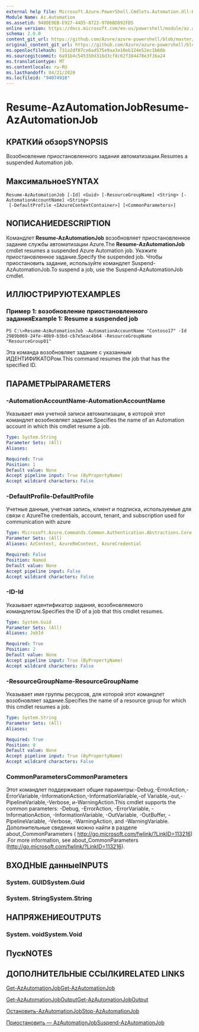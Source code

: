 ```yaml
---
external help file: Microsoft.Azure.PowerShell.Cmdlets.Automation.dll-Help.xml
Module Name: Az.Automation
ms.assetid: 9400E9EB-E927-44D5-8722-9706BDD92FD5
online version: https://docs.microsoft.com/en-us/powershell/module/az.automation/resume-azautomationjob
schema: 2.0.0
content_git_url: https://github.com/Azure/azure-powershell/blob/master/src/Automation/Automation/help/Resume-AzAutomationJob.md
original_content_git_url: https://github.com/Azure/azure-powershell/blob/master/src/Automation/Automation/help/Resume-AzAutomationJob.md
ms.openlocfilehash: 731a2df87ce6ad575e9aa3e10eb124e52ec1b60b
ms.sourcegitcommit: 6a91b4c545350d316d3cf8c62f384478e3f3ba24
ms.translationtype: MT
ms.contentlocale: ru-RU
ms.lasthandoff: 04/21/2020
ms.locfileid: "94074918"
---
```

# <span data-ttu-id="651fd-101">Resume-AzAutomationJob</span><span class="sxs-lookup"><span data-stu-id="651fd-101">Resume-AzAutomationJob</span></span>

## <span data-ttu-id="651fd-102">КРАТКИй обзор</span><span class="sxs-lookup"><span data-stu-id="651fd-102">SYNOPSIS</span></span>
<span data-ttu-id="651fd-103">Возобновление приостановленного задания автоматизации.</span><span class="sxs-lookup"><span data-stu-id="651fd-103">Resumes a suspended Automation job.</span></span>

## <span data-ttu-id="651fd-104">Максимальное</span><span class="sxs-lookup"><span data-stu-id="651fd-104">SYNTAX</span></span>

```
Resume-AzAutomationJob [-Id] <Guid> [-ResourceGroupName] <String> [-AutomationAccountName] <String>
 [-DefaultProfile <IAzureContextContainer>] [<CommonParameters>]
```

## <span data-ttu-id="651fd-105">NОПИСАНИЕ</span><span class="sxs-lookup"><span data-stu-id="651fd-105">DESCRIPTION</span></span>
<span data-ttu-id="651fd-106">Командлет **Resume-AzAutomationJob** возобновляет приостановленное задание службы автоматизации Azure.</span><span class="sxs-lookup"><span data-stu-id="651fd-106">The **Resume-AzAutomationJob** cmdlet resumes a suspended Azure Automation job.</span></span>
<span data-ttu-id="651fd-107">Укажите приостановленное задание.</span><span class="sxs-lookup"><span data-stu-id="651fd-107">Specify the suspended job.</span></span>
<span data-ttu-id="651fd-108">Чтобы приостановить задание, используйте командлет Suspend-AzAutomationJob.</span><span class="sxs-lookup"><span data-stu-id="651fd-108">To suspend a job, use the Suspend-AzAutomationJob cmdlet.</span></span>

## <span data-ttu-id="651fd-109">ИЛЛЮСТРИРУЮТ</span><span class="sxs-lookup"><span data-stu-id="651fd-109">EXAMPLES</span></span>

### <span data-ttu-id="651fd-110">Пример 1: возобновление приостановленного задания</span><span class="sxs-lookup"><span data-stu-id="651fd-110">Example 1: Resume a suspended job</span></span>
```
PS C:\>Resume-AzAutomationJob -AutomationAccountName "Contoso17" -Id 2989b069-24fe-40b9-b3bd-cb7e5eac4b64 -ResourceGroupName "ResourceGroup01"
```

<span data-ttu-id="651fd-111">Эта команда возобновляет задание с указанным ИДЕНТИФИКАТОРом.</span><span class="sxs-lookup"><span data-stu-id="651fd-111">This command resumes the job that has the specified ID.</span></span>

## <span data-ttu-id="651fd-112">ПАРАМЕТРЫ</span><span class="sxs-lookup"><span data-stu-id="651fd-112">PARAMETERS</span></span>

### <span data-ttu-id="651fd-113">-AutomationAccountName</span><span class="sxs-lookup"><span data-stu-id="651fd-113">-AutomationAccountName</span></span>
<span data-ttu-id="651fd-114">Указывает имя учетной записи автоматизации, в которой этот командлет возобновляет задание.</span><span class="sxs-lookup"><span data-stu-id="651fd-114">Specifies the name of an Automation account in which this cmdlet resume a job.</span></span>

```yaml
Type: System.String
Parameter Sets: (All)
Aliases:

Required: True
Position: 1
Default value: None
Accept pipeline input: True (ByPropertyName)
Accept wildcard characters: False
```

### <span data-ttu-id="651fd-115">-DefaultProfile</span><span class="sxs-lookup"><span data-stu-id="651fd-115">-DefaultProfile</span></span>
<span data-ttu-id="651fd-116">Учетные данные, учетная запись, клиент и подписка, используемые для связи с Azure</span><span class="sxs-lookup"><span data-stu-id="651fd-116">The credentials, account, tenant, and subscription used for communication with azure</span></span>

```yaml
Type: Microsoft.Azure.Commands.Common.Authentication.Abstractions.Core.IAzureContextContainer
Parameter Sets: (All)
Aliases: AzContext, AzureRmContext, AzureCredential

Required: False
Position: Named
Default value: None
Accept pipeline input: False
Accept wildcard characters: False
```

### <span data-ttu-id="651fd-117">-ID</span><span class="sxs-lookup"><span data-stu-id="651fd-117">-Id</span></span>
<span data-ttu-id="651fd-118">Указывает идентификатор задания, возобновляемого командлетом.</span><span class="sxs-lookup"><span data-stu-id="651fd-118">Specifies the ID of a job that this cmdlet resumes.</span></span>

```yaml
Type: System.Guid
Parameter Sets: (All)
Aliases: JobId

Required: True
Position: 2
Default value: None
Accept pipeline input: True (ByPropertyName)
Accept wildcard characters: False
```

### <span data-ttu-id="651fd-119">-ResourceGroupName</span><span class="sxs-lookup"><span data-stu-id="651fd-119">-ResourceGroupName</span></span>
<span data-ttu-id="651fd-120">Указывает имя группы ресурсов, для которой этот командлет возобновляет задание.</span><span class="sxs-lookup"><span data-stu-id="651fd-120">Specifies the name of a resource group for which this cmdlet resumes a job.</span></span>

```yaml
Type: System.String
Parameter Sets: (All)
Aliases:

Required: True
Position: 0
Default value: None
Accept pipeline input: True (ByPropertyName)
Accept wildcard characters: False
```

### <span data-ttu-id="651fd-121">CommonParameters</span><span class="sxs-lookup"><span data-stu-id="651fd-121">CommonParameters</span></span>
<span data-ttu-id="651fd-122">Этот командлет поддерживает общие параметры:-Debug,-ErrorAction,-ErrorVariable,-InformationAction,-InformationVariable,-of Variable,-out,-PipelineVariable,-Verbose, и-WarningAction.</span><span class="sxs-lookup"><span data-stu-id="651fd-122">This cmdlet supports the common parameters: -Debug, -ErrorAction, -ErrorVariable, -InformationAction, -InformationVariable, -OutVariable, -OutBuffer, -PipelineVariable, -Verbose, -WarningAction, and -WarningVariable.</span></span> <span data-ttu-id="651fd-123">Дополнительные сведения можно найти в разделе about_CommonParameters ( http://go.microsoft.com/fwlink/?LinkID=113216) .</span><span class="sxs-lookup"><span data-stu-id="651fd-123">For more information, see about_CommonParameters (http://go.microsoft.com/fwlink/?LinkID=113216).</span></span>

## <span data-ttu-id="651fd-124">ВХОДНЫЕ данные</span><span class="sxs-lookup"><span data-stu-id="651fd-124">INPUTS</span></span>

### <span data-ttu-id="651fd-125">System. GUID</span><span class="sxs-lookup"><span data-stu-id="651fd-125">System.Guid</span></span>

### <span data-ttu-id="651fd-126">System. String</span><span class="sxs-lookup"><span data-stu-id="651fd-126">System.String</span></span>

## <span data-ttu-id="651fd-127">НАПРЯЖЕНИЕ</span><span class="sxs-lookup"><span data-stu-id="651fd-127">OUTPUTS</span></span>

### <span data-ttu-id="651fd-128">System. void</span><span class="sxs-lookup"><span data-stu-id="651fd-128">System.Void</span></span>

## <span data-ttu-id="651fd-129">Пуск</span><span class="sxs-lookup"><span data-stu-id="651fd-129">NOTES</span></span>

## <span data-ttu-id="651fd-130">ДОПОЛНИТЕЛЬНЫЕ ССЫЛКИ</span><span class="sxs-lookup"><span data-stu-id="651fd-130">RELATED LINKS</span></span>

[<span data-ttu-id="651fd-131">Get-AzAutomationJob</span><span class="sxs-lookup"><span data-stu-id="651fd-131">Get-AzAutomationJob</span></span>](./Get-AzAutomationJob.md)

[<span data-ttu-id="651fd-132">Get-AzAutomationJobOutput</span><span class="sxs-lookup"><span data-stu-id="651fd-132">Get-AzAutomationJobOutput</span></span>](./Get-AzAutomationJobOutput.md)

[<span data-ttu-id="651fd-133">Остановить-AzAutomationJob</span><span class="sxs-lookup"><span data-stu-id="651fd-133">Stop-AzAutomationJob</span></span>](./Stop-AzAutomationJob.md)

[<span data-ttu-id="651fd-134">Приостановить — AzAutomationJob</span><span class="sxs-lookup"><span data-stu-id="651fd-134">Suspend-AzAutomationJob</span></span>](./Suspend-AzAutomationJob.md)


